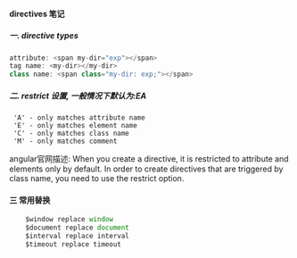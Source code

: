 #### directives 笔记
##### 一.  directive types
```javascript
attribute: <span my-dir="exp"></span>
tag name: <my-dir></my-dir>
class name: <span class="my-dir: exp;"></span>
```
##### 二. restrict 设置, 一般情况下默认为:EA
```javasscript
 'A' - only matches attribute name
 'E' - only matches element name
 'C' - only matches class name
 'M' - only matches comment
```
angular官网描述:
When you create a directive, it is restricted to attribute and elements only by default. In order to create directives that are triggered by class name, you need to use the restrict option.

#### 三 常用替换
```javascript
    $window replace window
    $document replace document
    $interval replace interval
    $timeout replace timeout
```